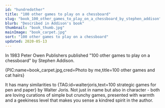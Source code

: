 ```yaml
---
id: "hundredother"
title: "100 other games to play on a chessboard"
slug: "book_100_other_games_to_play_on_a_chessboard_by_stephen_addison"
blurb: "Described in Addison's book"
thumbnail: "book_thumb.jpg"
mainImage: "book_carpet.jpg"
sort: "100 other games to play on a chessboard"
updated: 2020-05-13
---
```


In 1983 Peter Owen Publishers published "100 other games to play on a chessboard" by Stephen Addison.

{PIC:name=book_carpet.jpg,cred=Photo by me,title=100 other games and cat hairs}

It has many similarities to {TAG:id=walterjoris,text=100 strategic games for pen and paper} by Walter Joris. Not just in name but also in character - both are loving curations of simple but crunchy games, presented with warmth and a geekiness level that makes you sense a kindred spirit in the author.
